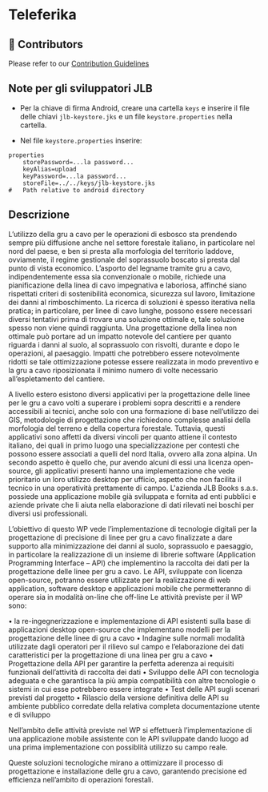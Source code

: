 # Teleferika

## 🚀 Contributors

Please refer to our [Contribution Guidelines](./CONTRIBUTING.md)
   

## Note per gli sviluppatori JLB

* Per la chiave di firma Android, creare una cartella `keys` e inserire il file delle chiavi `jlb-keystore.jks` e un file `keystore.properties` nella cartella.

* Nel file `keystore.properties` inserire:

```
properties
    storePassword=...la password...
    keyAlias=upload
    keyPassword=...la password...
    storeFile=../../keys/jlb-keystore.jks
#   Path relative to android directory
```

## Descrizione

L’utilizzo della gru a cavo per le operazioni di esbosco sta prendendo sempre più diffusione anche nel settore forestale italiano, in particolare nel nord del paese, e ben si presta alla morfologia del territorio laddove, ovviamente, il regime gestionale del soprassuolo boscato si presta dal punto di vista economico. L’asporto del legname tramite gru a cavo, indipendentemente essa sia convenzionale o mobile, richiede una pianificazione della linea di cavo impegnativa e laboriosa, affinché siano rispettati criteri di sostenibilità economica, sicurezza sul lavoro, limitazione dei danni al rimboschimento. La ricerca di soluzioni è spesso iterativa nella pratica; in particolare, per linee di cavo lunghe, possono essere necessari diversi tentativi prima di trovare una soluzione ottimale e, tale soluzione spesso non viene quindi raggiunta. Una progettazione della linea non ottimale può portare ad un impatto notevole del cantiere per quanto riguarda i danni al suolo, al soprassuolo con risvolti, durante e dopo le operazioni, al paesaggio. Impatti che potrebbero essere notevolmente ridotti se tale ottimizzazione potesse essere realizzata in modo preventivo e la gru a cavo riposizionata il minimo numero di volte necessario all’espletamento del cantiere.

A livello estero esistono diversi applicativi per la progettazione delle linee per le gru a cavo volti a superare i problemi sopra descritti e a rendere accessibili ai tecnici, anche solo con una formazione di base nell’utilizzo dei GIS, metodologie di progettazione che richiedono complesse analisi della morfologia del terreno e della copertura forestale.
Tuttavia, questi applicativi sono affetti da diversi vincoli per quanto attiene il contesto italiano, dei quali in primo luogo una specializzazione per contesti che possono essere associati a quelli del nord Italia, ovvero alla zona alpina. Un secondo aspetto è quello che, pur avendo alcuni di essi una licenza open-source, gli applicativi presenti hanno una implementazione che vede prioritario un loro utilizzo desktop per ufficio, aspetto che non facilita il tecnico in una operatività prettamente di campo.
L'azienda JLB Books s.a.s. possiede una applicazione mobile già sviluppata e fornita ad enti pubblici e aziende private che li aiuta nella elaborazione di dati rilevati nei boschi per diversi usi professionali.

L’obiettivo di questo WP vede l’implementazione di tecnologie digitali per la progettazione di precisione di linee per gru a cavo finalizzate a dare supporto alla minimizzazione dei danni al suolo, soprassuolo e paesaggio, in particolare la realizzazione di un insieme di librerie software (Application Programming Interface – API) che implementino la raccolta dei dati per la progettazione delle linee per gru a cavo. 
Le API, sviluppate con licenza open-source, potranno essere utilizzate per la realizzazione di web application, software desktop e applicazioni mobile che permetteranno di operare sia in modalità on-line che off-line 
Le attività previste per il WP sono:

•    la re-ingegnerizzazione e implementazione di API esistenti sulla base di applicazioni desktop open-source che implementano modelli per la progettazione delle linee di gru a cavo
•    Indagine sulle normali modalità utilizzate dagli operatori per il rilievo sul campo e l’elaborazione dei dati caratteristici per la progettazione di una linea per gru a cavo
•    Progettazione della API per garantire la perfetta aderenza ai requisiti funzionali dell’attività di raccolta dei dati 
•    Sviluppo delle API con tecnologia adeguata e che garantisca la più ampia compatibilità con altre tecnologie o sistemi in cui esse potrebbero essere integrate 
•    Test delle API sugli scenari previsti dal progetto
•    Rilascio della versione definitiva delle API su ambiente pubblico corredate della relativa completa documentazione utente e di sviluppo

Nell’ambito delle attività previste nel WP si effettuerà l’implementazione di una applicazione mobile assistente con le API sviluppate dando luogo ad una prima implementazione con possiblità utilizzo su campo reale.

Queste soluzioni tecnologiche mirano a ottimizzare il processo di progettazione e installazione delle gru a cavo, garantendo precisione ed efficienza nell’ambito di operazioni forestali.
